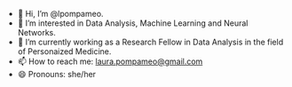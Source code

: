 - 👋 Hi, I’m @lpompameo.
- 👀 I’m interested in Data Analysis, Machine Learning and Neural Networks.
- 🌱 I’m currently working as a Research Fellow in Data Analysis in the field of Personaized Medicine.
- 📫 How to reach me: laura.pompameo@gmail.com
- 😄 Pronouns: she/her

<!---
lpompameo/lpompameo is a ✨ special ✨ repository because its `README.md` (this file) appears on your GitHub profile.
You can click the Preview link to take a look at your changes.
--->
